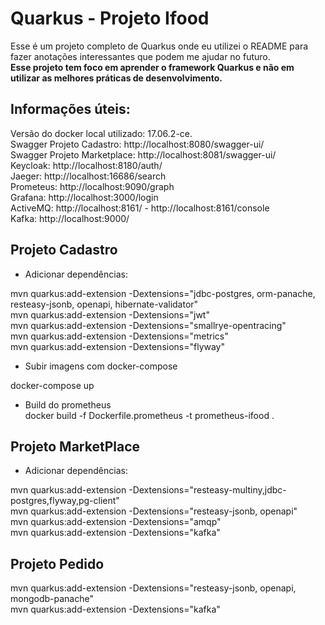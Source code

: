 # Quarkus - Projeto Ifood

Esse é um projeto completo de Quarkus onde eu utilizei o README para fazer anotações interessantes que podem me ajudar no futuro.  
**Esse projeto tem foco em aprender o framework Quarkus e não em utilizar as melhores práticas de desenvolvimento.**

## Informações úteis:

Versão do docker local utilizado: 17.06.2-ce.  
Swagger Projeto Cadastro: http://localhost:8080/swagger-ui/  
Swagger Projeto Marketplace: http://localhost:8081/swagger-ui/  
Keycloak: http://localhost:8180/auth/  
Jaeger: http://localhost:16686/search  
Prometeus: http://localhost:9090/graph  
Grafana: http://localhost:3000/login  
ActiveMQ: http://localhost:8161/ - http://localhost:8161/console  
Kafka: http://localhost:9000/  

## Projeto Cadastro

- Adicionar dependências:

mvn quarkus:add-extension -Dextensions="jdbc-postgres, orm-panache, resteasy-jsonb, openapi, hibernate-validator"  
mvn quarkus:add-extension -Dextensions="jwt"  
mvn quarkus:add-extension -Dextensions="smallrye-opentracing"  
mvn quarkus:add-extension -Dextensions="metrics"  
mvn quarkus:add-extension -Dextensions="flyway"  

- Subir imagens com docker-compose

docker-compose up  

- Build do prometheus  
docker build -f Dockerfile.prometheus -t prometheus-ifood .  

## Projeto MarketPlace  

- Adicionar dependências:  

mvn quarkus:add-extension -Dextensions="resteasy-multiny,jdbc-postgres,flyway,pg-client"  
mvn quarkus:add-extension -Dextensions="resteasy-jsonb, openapi"  
mvn quarkus:add-extension -Dextensions="amqp"  
mvn quarkus:add-extension -Dextensions="kafka"  

## Projeto Pedido  

mvn quarkus:add-extension -Dextensions="resteasy-jsonb, openapi, mongodb-panache"  
mvn quarkus:add-extension -Dextensions="kafka"  
